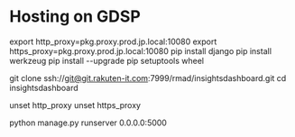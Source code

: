 # Hosting on GDSP
export http_proxy=pkg.proxy.prod.jp.local:10080
export https_proxy=pkg.proxy.prod.jp.local:10080
pip install django
pip install werkzeug
pip install --upgrade pip setuptools wheel


git clone ssh://git@git.rakuten-it.com:7999/rmad/insightsdashboard.git
cd insightsdashboard

unset http_proxy
unset https_proxy

python manage.py runserver 0.0.0.0:5000
